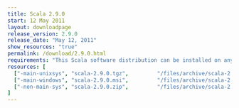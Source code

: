 ```yaml
---
title: Scala 2.9.0
start: 12 May 2011
layout: downloadpage
release_version: 2.9.0
release_date: "May 12, 2011"
show_resources: "true"
permalink: /download/2.9.0.html
requirements: "This Scala software distribution can be installed on any Unix-like or Windows system. It requires the Java runtime version 1.6 or later, which can be downloaded <a href='http://www.java.com/'>here</a>."
resources: [
  ["-main-unixsys", "scala-2.9.0.tgz",         "/files/archive/scala-2.9.0.tgz",         "Max OS X, Unix, Cygwin",  "25 MB"],
  ["-main-windows", "scala-2.9.0.msi",         "/files/archive/scala-2.9.0.msi",         "Windows (msi installer)", "50 MB"],
  ["-non-main-sys", "scala-2.9.0.zip",         "/files/archive/scala-2.9.0.zip",         "Windows",                 "25 MB"]
]
---
```




